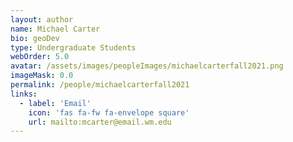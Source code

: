 ```yaml
---
layout: author
name: Michael Carter
bio: geoDev
type: Undergraduate Students
webOrder: 5.0
avatar: /assets/images/peopleImages/michaelcarterfall2021.png
imageMask: 0.0
permalink: /people/michaelcarterfall2021
links:
  - label: 'Email'
    icon: 'fas fa-fw fa-envelope square'
    url: mailto:mcarter@email.wm.edu
---
```

